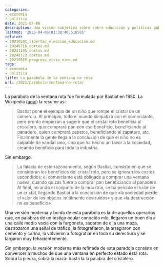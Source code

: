 ```yaml
---
categories:
- economía
- política
date: 2021-05-08
description: Una visión subjetiva sobre sobre educación y políticas públicas al respecto
lastmod: '2025-04-06T01:38:40.518565'
related:
- 20210501_libertad_eleccion_educacion.md
- 20240716_cortos.md
- 20241105_cortos.md
- 20240723_cortos.md
- 20210515_progreso_visto_nino.md
tags:
- economía
- política
title: La parábola de la ventana no rota
url: /2021/parabola-ventana-no-rota/
---
```


La parábola de la ventana rota fue formulada por Bastiat en 1850. La Wikipedia ([aquí](https://es.wikipedia.org/wiki/Falacia_de_la_ventana_rota)) la resume así:

> Bastiat pone el ejemplo de un niño que rompe el cristal de un comercio. Al principio, todo el mundo simpatiza con el comerciante, pero pronto empiezan a sugerir que el cristal roto beneficia al cristalero, que comprará pan con ese beneficio, beneficiando al panadero, quien comprará zapatos, beneficiando al zapatero, etc. Finalmente la gente llega a la conclusión de que el niño no es culpable de vandalismo, sino que ha hecho un favor a la sociedad, creando beneficio para toda la industria.

Sin embargo:

> La falacia de este razonamiento, según Bastiat, consiste en que se consideran los beneficios del cristal roto, pero se ignoran los costes escondidos; el comerciante está obligado a comprar una ventana nueva, cuando quizás fuera a comprar pan beneficiando al panadero. Al final, mirando el conjunto de la industria, se ha perdido el valor de un cristal, llegando Bastiat a la conclusión de que «la sociedad pierde el valor de los objetos inútilmente destruidos» y que «la destrucción no es beneficio».

Una versión moderna y burda de esta parábola es la de aquellos operarios que, en palabras de un testigo ocular conocido mío, llegaron un buen día a una calle medio vacía con la furgoneta, sacaron de ella una maza, destrozaron una señal de tráfico, la fotografiaron, la arreglaron con cemento y cariño, la volvieron a fotografiar en toda su derechura y se largaron muy fehacientemente.

Sin embargo, la versión moderna más refinada de esta paradoja consiste en convencer a muchos de que una ventana en perfecto estado está rota. Sobra la piedra, sobra la maza: basta la la palabra del cristalero.
